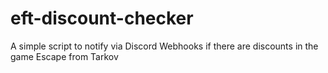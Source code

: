 # eft-discount-checker
A simple script to notify via Discord Webhooks if there are discounts in the game Escape from Tarkov
